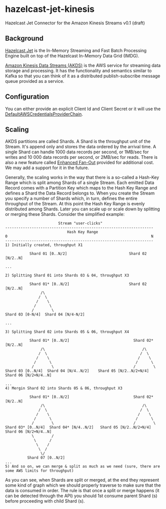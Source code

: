 # hazelcast-jet-kinesis
Hazelcast Jet Connector for the Amazon Kinesis Streams v0.1 (draft)

## Background
[Hazelcast Jet](https://jet.hazelcast.org/) is the In-Memory Streaming and Fast Batch Processing Engine built on top of the Hazelcast In-Memory Data Grid (IMDG).

[Amazon Kinesis Data Streams (AKDS)](https://aws.amazon.com/kinesis/data-streams/getting-started/) is the AWS service for streaming data storage and processing. It has the functionality and semantics similar to Kafka so that you can think of it as a distributed publish-subscribe message queue provided as a service. 

## Configuration
You can either provide an explicit Client Id and Client Secret or it will use the [DefaultAWSCredentialsProviderChain](https://docs.aws.amazon.com/AWSJavaSDK/latest/javadoc/com/amazonaws/auth/DefaultAWSCredentialsProviderChain.html).  

## Scaling
AKDS partitions are called Shards. A Shard is the throughput unit of the Stream. It's append only and stores the data ordered by the arrival time. A single Shard can handle 1000 data records per second, or 1MB/sec for writes and 10 000 data records per second, or 2MB/sec for reads. There is also a new feature called [Enhanced Fan-Out](https://docs.aws.amazon.com/streams/latest/dev/introduction-to-enhanced-consumers.html) provided for additional cost. We may add a support for it in the future.

Generally, the scaling works in the way that there is a so-called a Hash-Key Range which is split among Shards of a single Stream. Each emitted Data Record comes with a Partition Key which maps to the Hash Key Range and defines a Shard the Data Record belongs to. When you create the Stream you specify a number of Shards which, in turn, defines the entire throughput of the Stream. At this point the Hash Key Range is evenly distributed among Shards. Later you can scale up or scale down by splitting or merging these Shards. Consider the simplified example:

```
                        Stream "user-clicks"
-------------------------------------------------------------------
                            Hash Key Range
0                                                                 N
-------------------------------------------------------------------
1) Initially created, throughput X1
              
           Shard 01 [0..N/2]                            Shard 02 [N/2..N]
               
...

2) Splitting Shard 01 into Shards 03 & 04, throughput X3

           Shard 01* [0..N/2]                           Shard 02 [N/2..N]
                /\
               /  \
              /    \
             /      \
            /        \
Shard 03 [0-N/4]  Shard 04 [N/4-N/2]
 
...

3) Splitting Shard 02 into Shards 05 & 06, throughput X4

           Shard 01* [0..N/2]                             Shard 02* [N/2..N]
                /\                                            /\
               /  \                                          /  \
              /    \                                        /    \
             /      \                                      /      \
            /        \                                    /        \
Shard 03 [0..N/4]  Shard 04 [N/4..N/2]    Shard 05 [N/2..N/2+N/4]  Shard 06 [N/2+N/4..N]

...
4) Mergin Shard 02 into Shards 05 & 06, throughput X3
         
           Shard 01* [0..N/2]                             Shard 02* [N/2..N]
                /\                                            /\
               /  \                                          /  \
              /    \                                        /    \
             /      \                                      /      \
            /        \                                    /        \
Shard 03* [0..N/4]  Shard 04* [N/4..N/2]   Shard 05 [N/2..N/2+N/4]  Shard 06 [N/2+N/4..N]
            \        /  
             \      /
              \    /
               \  /
                \/    
          Shard 07 [0..N/2]   
...          
5) And so on, we can merge & split as much as we need (sure, there are some AWS limits for throughput)
```
     
As you can see, when Shards are split or merged, at the end they represent some kind of graph which we should properly traverse to make sure that the data is consumed in order. The rule is that once a split or merge happens (it can be detected through the API) you should 1st consume parent Shard (s) before proceeding with child Shard (s).     
